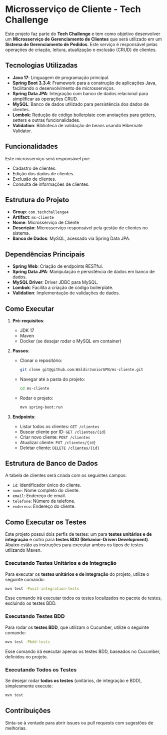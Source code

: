 # Microsserviço de Cliente - Tech Challenge

Este projeto faz parte do **Tech Challenge** e tem como objetivo desenvolver um **Microsserviço de Gerenciamento de Clientes** que será utilizado em um **Sistema de Gerenciamento de Pedidos**. Este serviço é responsável pelas operações de criação, leitura, atualização e exclusão (CRUD) de clientes.

## Tecnologias Utilizadas

- **Java 17**: Linguagem de programação principal.
- **Spring Boot 3.3.4**: Framework para a construção de aplicações Java, facilitando o desenvolvimento de microsserviços.
- **Spring Data JPA**: Integração com banco de dados relacional para simplificar as operações CRUD.
- **MySQL**: Banco de dados utilizado para persistência dos dados de clientes.
- **Lombok**: Redução de código boilerplate com anotações para getters, setters e outras funcionalidades.
- **Validation**: Biblioteca de validação de beans usando Hibernate Validator.

## Funcionalidades

Este microsserviço será responsável por:
- Cadastro de clientes.
- Edição dos dados de clientes.
- Exclusão de clientes.
- Consulta de informações de clientes.

## Estrutura do Projeto

- **Group**: `com.techchallenge4`
- **Artifact**: `ms-cliente`
- **Nome**: Microsserviço de Cliente
- **Descrição**: Microsserviço responsável pela gestão de clientes no sistema.
- **Banco de Dados**: MySQL, acessado via Spring Data JPA.

## Dependências Principais

- **Spring Web**: Criação de endpoints RESTful.
- **Spring Data JPA**: Manipulação e persistência de dados em banco de dados.
- **MySQL Driver**: Driver JDBC para MySQL.
- **Lombok**: Facilita a criação de código boilerplate.
- **Validation**: Implementação de validações de dados.

## Como Executar

1. **Pré-requisitos**:
   - JDK 17
   - Maven
   - Docker (se desejar rodar o MySQL em container)

2. **Passos**:
   - Clonar o repositório:
     ```bash
     git clone git@github.com:WaldirJuniorGPN/ms-cliente.git
     ```
   - Navegar até a pasta do projeto:
     ```bash
     cd ms-cliente
     ```
  
   - Rodar o projeto:
     ```bash
     mvn spring-boot:run
     ```

3. **Endpoints**:
   - Listar todos os clientes: `GET /clientes`
   - Buscar cliente por ID: `GET /clientes/{id}`
   - Criar novo cliente: `POST /clientes`
   - Atualizar cliente: `PUT /clientes/{id}`
   - Deletar cliente: `DELETE /clientes/{id}`

## Estrutura de Banco de Dados

A tabela de clientes será criada com os seguintes campos:
- `id`: Identificador único do cliente.
- `nome`: Nome completo do cliente.
- `email`: Endereço de email.
- `telefone`: Número de telefone.
- `endereco`: Endereço do cliente.


## Como Executar os Testes

Este projeto possui dois perfis de testes: um para **testes unitários e de integração** e outro para **testes BDD (Behavior-Driven Development)**. Abaixo estão as instruções para executar ambos os tipos de testes utilizando Maven.

### Executando Testes Unitários e de Integração

Para executar os **testes unitários e de integração** do projeto, utilize o seguinte comando:

```bash
mvn test -Punit-integration-tests
```

Esse comando irá executar todos os testes localizados no pacote de testes, excluindo os testes BDD.

### Executando Testes BDD

Para rodar os **testes BDD**, que utilizam o Cucumber, utilize o seguinte comando:

```bash
mvn test -Pbdd-tests
```

Esse comando irá executar apenas os testes BDD, baseados no Cucumber, definidos no projeto.

### Executando Todos os Testes

Se desejar rodar **todos os testes** (unitários, de integração e BDD), simplesmente execute:

```bash
mvn test
```

## Contribuições

Sinta-se à vontade para abrir issues ou pull requests com sugestões de melhorias.
